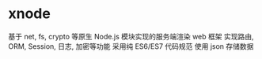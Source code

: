 # xnode

基于 net, fs, crypto 等原生 Node.js 模块实现的服务端渲染 web 框架
实现路由, ORM, Session, 日志, 加密等功能
采用纯 ES6/ES7 代码规范
使用 json 存储数据
